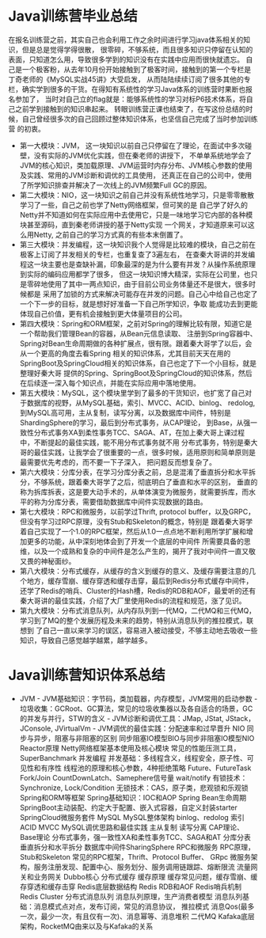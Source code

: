 # Java训练营毕业总结
在报名训练营之前，其实自己也会利用工作之余时间进行学习java体系相关的知识，但是总是觉得学得很散，
很零碎，不够系统，而且很多知识只停留在认知的表面，只知道怎么用，导致很多学到的知识没有在实践中应用而很快就遗忘。
自己是一个极客粉，从去年10月份开始接触到了极客时间，接触到的第一个专栏是丁奇老师的《MySQL实战45讲》大受启发，
从而陆陆续续订阅了很多其他的专栏，确实学到很多的干货。在得知有系统性的学习Java体系的训练营时果断也报名参加了，
当时对自己立的flag就是：能够系统性的学习对标P6技术体系，将自己之前学到接触到的知识串起来。
转眼训练营正课也结束了，在写这份总结的时候，自己曾经很多次的自己回顾过整体知识体系，也坚信自己完成了当时参加训练营
的初衷。
- 第一大模块：JVM， 这一块知识以前自己只停留在了理论，在面试中多次碰壁，没有实际的JVM优化实践，但在秦老师的讲授下，
不单单系统地学会了JVM的核心知识，类加载原理、JVM运营时内存分布、JVM核心参数的使用及实践、常用的JVM诊断和调优的工具使用，
还真正在自己的公司中，使用了所学知识排查并解决了一次线上的JVM频繁Full GC的原因。
- 第二大模块：NIO，这一块知识之前自己并没有系统性地学习，只是零零散散学习了一些，自己之前也学了Netty网络框架，但可笑的是
自己学了好久的Netty并不知道如何在实际应用中去使用它，只是一味地学习它内部的各种模块甚至源码，直到秦老师讲授的基于Netty实现
一个网关，才知道原来可以这么用Netty, 之前自己的学习方式真的有些本末倒置了。
- 第三大模块：并发编程，这一块知识我个人觉得是比较难的模块，自己之前在极客上订阅了并发相关的专栏，也重复查了3遍左右，
在查秦大哥讲的并发编程这一块主要也是查缺补漏，印象最深的是为什么要有并发？从操作系统原理到实际的编码应用都学了很多，
但这一块知识博大精深，实际在公司里，也只是零碎地使用了其中一两点知识，由于目前公司业务体量还不是很大，很多时候都是
采用了加锁的方式来解决可能存在并发的问题。自己心中给自己也定了一个下一步的目标，就是想好好准备一下自己所学知识，争取
能成功去到更能体现自己价值，更有机会接触到更大体量项目的公司。
- 第四大模块：Spring和ORM框架，之前对Spring的理解比较有限，知道它是一个帮助我们管理Bean的容器，从Bean元信息读取、
注册到Spring容器中、Spring对Bean生命周期做的各种扩展点，很有限。跟着秦大哥学了以后，会从一个更高的角度去看Spring
相关的知识体系，尤其目前天天在用的SpringBoot及SpringCloud相关的知识体系，自己也定了下一个小目标，就是整理好秦大哥
提供的Spring、SpringBoot及SpringCloud的知识体系，然后在后续逐一深入每个知识点，并能在实际应用中落地使用。
- 第五大模块：MySQL，这个模块里学到了最多的干货知识，也扩宽了自己对于数据库的视野，从MySQL基础，索引、MVCC、ACID、binlog、
redolog, 到MySQL高可用，主从复制，读写分离，以及数据库中间件，特别是ShardingSphere的学习，最后到分布式事务，从CAP理论，
到Base，从强一致性分布式事务XA到柔性事务TCC、SAGA、AT，在加上秦大哥上课过程中，不断提起的最佳实践，能不用分布式事务就不用
分布式事务，特别是秦大哥的最佳实践，让我学会了很重要的一点，很多时候，适用原则和简单原则是最需要优先考虑的，而不要一下子深入，
把问题反而想复杂了。
- 第六大模块：分库分表，在学习分库分表之前，总是混淆了垂直拆分和水平拆分，不够系统，跟着秦大哥学了之后，彻底明白了垂直和水平的区别，
垂直的称为拆库拆表，这是要大动手术的，从单体演变为微服务，就需要拆库，而水平的称为分库分表，需要借助数据库中间件实现数据的路由。
- 第七大模块：RPC和微服务，以前学过Thrift, protocol buffer，以及GRPC， 但没有学习过RPC原理，没有Stub和Skeleton的概念，特别是
跟着秦大哥学着自己实现了一个1.0的RPC框架，然后从1.0一点点地不断利用所学扩展和增加更多的功能，从中深刻地体会到了开发一个底层的中间件
所需要具备的思维，以及一个成熟和复杂的中间件是怎么产生的，揭开了我对中间件一直又敬又畏的神秘面纱。
- 第八大模块：分布式缓存，从缓存的含义到缓存的意义、及缓存需要注意的几个地方，缓存雪崩、缓存穿透和缓存击穿，最后到Redis分布式缓存中间件，
还学了Redis的哨兵、Cluster的Hash槽，Redis的RDB和AOF，最爱听的还有秦大哥讲的最佳实践，介绍了大厂里使用Redis的流程和规范，涨了见识。
- 第九大模块：分布式消息队列，从内存队列到一代MQ，二代MQ和三代MQ，学习到了MQ的整个发展历程及未来的趋势，特别从消息队列的推拉模式，联想到
了自己一直以来学习的误区，容易进入被动接受，不够主动地去吸收一些知识，导致自己感觉越学越累，越学越多。
# Java训练营知识体系总结
- JVM
		- JVM基础知识：字节码，类加载器，内存模型，JVM常用的启动参数
		- 垃圾收集：GCRoot、GC算法，常见的垃圾收集器以及各自适合的场景，GC的并发与并行，STW的含义
		- JVM诊断和调优工具：JMap, JStat, JStack，JConsole, JVirtualVm
		- JVM调优的最佳实践：分配速率和过早晋升
	NIO
		同步与异步，阻塞与非阻塞的区别
		同步阻塞IO模型BIO与同步非阻塞IO模型NIO
		Reactor原理
		Netty网络框架基本使用及核心模块
		常见的性能压测工具，SuperBanchmark
	并发编程
		并发基础：多线程含义，线程安全，原子性、可见性和有序性
		线程池的原理和核心参数，4种拒绝策略
		Future、FutureTask
		Fork/Join
		CountDownLatch、Samephere信号量
		wait/notify
		有锁技术：Synchronize, Lock/Condition
		无锁技术：CAS，原子类，悲观锁和乐观锁
	Spring和ORM等框架
		Spring基础知识：IOC和AOP
		Spring Bean生命周期
		SpringBoot主动装配、约定大于配置、嵌入式容器，自定义封装starter
		SpringCloud微服务套件
	MySQL
		MySQL整体架构
		binlog、redolog
		索引
		ACID
		MVCC
		MySQL调优思路和最佳实践
		主从复制
		读写分离
		CAP理论、Base理论
		分布式事务，强一致性XA和柔性事务TCC、SAGA和AT
	分库分表
		垂直拆分和水平拆分
		数据库中间件SharingSphere
	RPC和微服务
		RPC原理，Stub和Skeleton
		常见的RPC框架，Thrift、Protocol Buffer、 GRpc
		微服务架构，服务注册发现、配置中心、服务划分、服务调用链跟踪、熔断限流
		流量网关和业务网关
		Dubbo核心
	分布式缓存
		缓存原理
		缓存常见问题，缓存雪崩、缓存穿透和缓存击穿
		Redis底层数据结构
		Redis RDB和AOF
		Redis哨兵机制
		Redis Cluster
	分布式消息队列
		消息队列原理，生产消费者模型
		消息队列基础：消息模式点对点，发布订阅，常见的消息协议， 推拉模式
		消息Qos(最多一次，最少一次，有且仅有一次)、消息幂等、消息堆积
		二代MQ Kafaka底层架构，RocketMQ由来以及与Kafaka的关系
